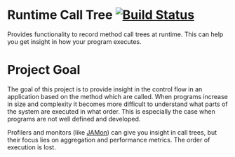 # Runtime Call Tree [![Build Status](https://travis-ci.org/elmuerte/rtcalltree.svg?branch=master)](https://travis-ci.org/elmuerte/rtcalltree)

Provides functionality to record method call trees at runtime. This can help you get insight in how your program executes.

# Project Goal

The goal of this project is to provide insight in the control flow in an application based on the method which are called. 
When programs increase in size and complexity it becomes more difficult to understand what parts of the system are executed
in what order. This is especially the case when programs are not well defined and developed.

Profilers and monitors (like [JAMon](http://jamonapi.sourceforge.net/)) can give you insight in call trees, but their focus 
lies on aggregation and performance metrics. The order of execution is lost.  

